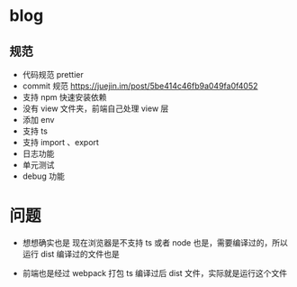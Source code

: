 # blog

## 规范

- 代码规范 prettier
- commit 规范 https://juejin.im/post/5be414c46fb9a049fa0f4052
- 支持 npm 快速安装依赖
- 没有 view 文件夹，前端自己处理 view 层
- 添加 env
- 支持 ts
- 支持 import 、export
- 日志功能
- 单元测试
- debug 功能

# 问题

- 想想确实也是 现在浏览器是不支持 ts 或者 node 也是，需要编译过的，所以运行 dist 编译过的文件也是

- 前端也是经过 webpack 打包 ts 编译过后 dist 文件，实际就是运行这个文件
